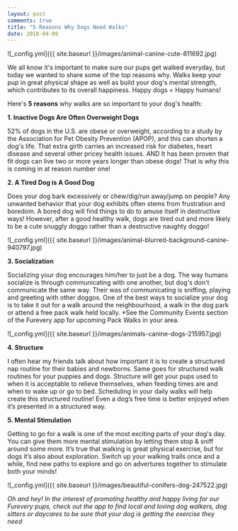 ```yaml
---
layout: post
comments: true
title: "5 Reasons Why Dogs Need Walks"
date: 2018-04-09
---
```

![_config.yml]({{ site.baseurl }}/images/animal-canine-cute-811692.jpg)

We all know it's important to make sure our pups get walked everyday, but today we wanted to share some of the top reasons why. Walks keep your pup in great physical shape as well as build your dog's mental strength, which contributes to its overall happiness. Happy dogs = Happy humans! 

Here's **5 reasons** why walks are so important to your dog's health:

**1. Inactive Dogs Are Often Overweight Dogs**

52% of dogs in the U.S. are obese or overweight, according to a study by the Association for Pet Obesity Prevention (APOP), and this can shorten a dog's life. That extra girth carries an increased risk for diabetes, heart disease and several other pricey health issues. AND It has been proven that fit dogs can live two or more years longer than obese dogs! That is why this is coming in at reason number one! 

**2. A Tired Dog is A Good Dog**

Does your dog bark excessively or chew/dig/run away/jump on people? Any unwanted behavior that your dog exhibits often stems from frustration and boredom. A bored dog will find things to do to amuse itself in destructive ways! However, after a good healthy walk, dogs are tired out and more likely to be a cute snuggly doggo rather than a destructive naughty doggo! 

![_config.yml]({{ site.baseurl }}/images/animal-blurred-background-canine-940797.jpg)

**3. Socialization**

Socializing your dog encourages him/her to just be a dog. The way humans socialize is through communicating with one another, but dog's don't communicate the same way. Their was of communicating is sniffing, playing and greeting with other doggos. One of the best ways to socialize your dog is to take it out for a walk around the neighbourhood, a walk in the dog park or attend a free pack walk held locally. *See the Community Events section of the Furevery app for upcoming Pack Walks in your area. 

![_config.yml]({{ site.baseurl }}/images/animals-canine-dogs-215957.jpg)

**4. Structure**

I often hear my friends talk about how important it is to create a structured nap routine for their babies and newborns. Same goes for structured walk routines for your puppies and dogs. Structure will get your pups used to when it is acceptable to relieve themselves, when feeding times are and when to wake up or go to bed. Scheduling in your daily walks will help create this structured routine! Even a dog’s free time is better enjoyed when it’s presented in a structured way.

**5. Mental Stimulation**

Getting to go for a walk is one of the most exciting parts of your dog's day. You can give them more mental stimulation by letting them stop & sniff around some more. It’s true that walking is great physical exercise, but for dogs it’s also about exploration. Switch up your walking trails once and a while, find new paths to explore and go on advertures together to stimulate both your minds! 
 
 ![_config.yml]({{ site.baseurl }}/images/beautiful-conifers-dog-247522.jpg)
 
<i>Oh and hey! In the interest of promoting healthy and happy living for our Furevery pups, check out the app to find local and loving dog walkers, dog sitters or daycares to be sure that your dog is getting the exercise they need</i>
